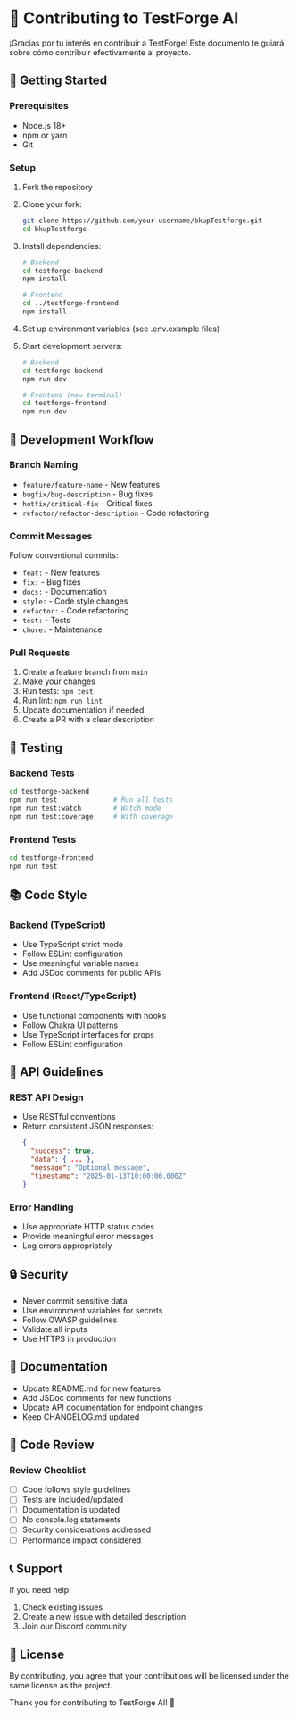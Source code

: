 # 🤝 Contributing to TestForge AI

¡Gracias por tu interés en contribuir a TestForge! Este documento te guiará sobre cómo contribuir efectivamente al proyecto.

## 🚀 Getting Started

### Prerequisites
- Node.js 18+
- npm or yarn
- Git

### Setup
1. Fork the repository
2. Clone your fork:
   ```bash
   git clone https://github.com/your-username/bkupTestforge.git
   cd bkupTestforge
   ```

3. Install dependencies:
   ```bash
   # Backend
   cd testforge-backend
   npm install

   # Frontend
   cd ../testforge-frontend
   npm install
   ```

4. Set up environment variables (see .env.example files)

5. Start development servers:
   ```bash
   # Backend
   cd testforge-backend
   npm run dev

   # Frontend (new terminal)
   cd testforge-frontend
   npm run dev
   ```

## 📝 Development Workflow

### Branch Naming
- `feature/feature-name` - New features
- `bugfix/bug-description` - Bug fixes
- `hotfix/critical-fix` - Critical fixes
- `refactor/refactor-description` - Code refactoring

### Commit Messages
Follow conventional commits:
- `feat:` - New features
- `fix:` - Bug fixes
- `docs:` - Documentation
- `style:` - Code style changes
- `refactor:` - Code refactoring
- `test:` - Tests
- `chore:` - Maintenance

### Pull Requests
1. Create a feature branch from `main`
2. Make your changes
3. Run tests: `npm test`
4. Run lint: `npm run lint`
5. Update documentation if needed
6. Create a PR with a clear description

## 🧪 Testing

### Backend Tests
```bash
cd testforge-backend
npm run test              # Run all tests
npm run test:watch        # Watch mode
npm run test:coverage     # With coverage
```

### Frontend Tests
```bash
cd testforge-frontend
npm run test
```

## 📚 Code Style

### Backend (TypeScript)
- Use TypeScript strict mode
- Follow ESLint configuration
- Use meaningful variable names
- Add JSDoc comments for public APIs

### Frontend (React/TypeScript)
- Use functional components with hooks
- Follow Chakra UI patterns
- Use TypeScript interfaces for props
- Follow ESLint configuration

## 🔧 API Guidelines

### REST API Design
- Use RESTful conventions
- Return consistent JSON responses:
  ```json
  {
    "success": true,
    "data": { ... },
    "message": "Optional message",
    "timestamp": "2025-01-13T10:00:00.000Z"
  }
  ```

### Error Handling
- Use appropriate HTTP status codes
- Provide meaningful error messages
- Log errors appropriately

## 🔒 Security

- Never commit sensitive data
- Use environment variables for secrets
- Follow OWASP guidelines
- Validate all inputs
- Use HTTPS in production

## 📖 Documentation

- Update README.md for new features
- Add JSDoc comments for new functions
- Update API documentation for endpoint changes
- Keep CHANGELOG.md updated

## 🤝 Code Review

### Review Checklist
- [ ] Code follows style guidelines
- [ ] Tests are included/updated
- [ ] Documentation is updated
- [ ] No console.log statements
- [ ] Security considerations addressed
- [ ] Performance impact considered

## 📞 Support

If you need help:
1. Check existing issues
2. Create a new issue with detailed description
3. Join our Discord community

## 📄 License

By contributing, you agree that your contributions will be licensed under the same license as the project.

Thank you for contributing to TestForge AI! 🎉
